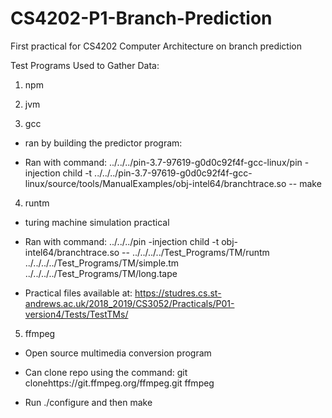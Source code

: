 # CS4202-P1-Branch-Prediction
First practical for CS4202 Computer Architecture on branch prediction

Test Programs Used to Gather Data:

1. npm 
	
2. jvm 

3. gcc 

- ran by building the predictor program:

- Ran with command: ../../../pin-3.7-97619-g0d0c92f4f-gcc-linux/pin -injection child -t ../../../pin-3.7-97619-g0d0c92f4f-gcc-linux/source/tools/ManualExamples/obj-intel64/branchtrace.so -- make

4. runtm 

- turing machine simulation practical

- Ran with command: ../../../pin -injection child -t obj-intel64/branchtrace.so -- ../../../../Test_Programs/TM/runtm ../../../../Test_Programs/TM/simple.tm ../../../../Test_Programs/TM/long.tape

- Practical files available at: https://studres.cs.st-andrews.ac.uk/2018_2019/CS3052/Practicals/P01-version4/Tests/TestTMs/ 

5. ffmpeg

- Open source multimedia conversion program

- Can clone repo using the command: git clonehttps://git.ffmpeg.org/ffmpeg.git ffmpeg

- Run ./configure and then make
